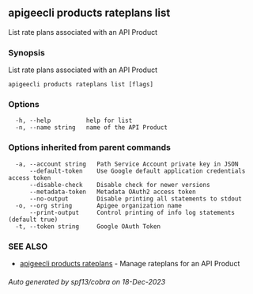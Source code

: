 ## apigeecli products rateplans list

List rate plans associated with an API Product

### Synopsis

List rate plans associated with an API Product

```
apigeecli products rateplans list [flags]
```

### Options

```
  -h, --help          help for list
  -n, --name string   name of the API Product
```

### Options inherited from parent commands

```
  -a, --account string   Path Service Account private key in JSON
      --default-token    Use Google default application credentials access token
      --disable-check    Disable check for newer versions
      --metadata-token   Metadata OAuth2 access token
      --no-output        Disable printing all statements to stdout
  -o, --org string       Apigee organization name
      --print-output     Control printing of info log statements (default true)
  -t, --token string     Google OAuth Token
```

### SEE ALSO

* [apigeecli products rateplans](apigeecli_products_rateplans.md)	 - Manage rateplans for an API Product

###### Auto generated by spf13/cobra on 18-Dec-2023
